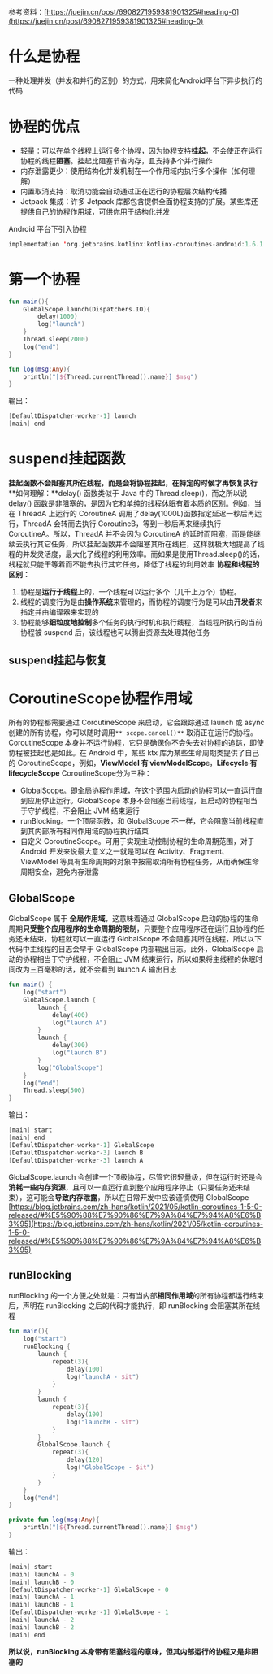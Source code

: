 参考资料：[https://juejin.cn/post/6908271959381901325#heading-0](https://juejin.cn/post/6908271959381901325#heading-0)
# 什么是协程
一种处理并发（并发和并行的区别）的方式，用来简化Android平台下异步执行的代码
# 协程的优点

- 轻量：可以在单个线程上运行多个协程，因为协程支持**挂起**，不会使正在运行协程的线程**阻塞**。挂起比阻塞节省内存，且支持多个并行操作
- 内存泄露更少：使用结构化并发机制在一个作用域内执行多个操作（如何理解）
- 内置取消支持：取消功能会自动通过正在运行的协程层次结构传播
- Jetpack 集成：许多 Jetpack 库都包含提供全面协程支持的扩展。某些库还提供自己的协程作用域，可供你用于结构化并发

Android 平台下引入协程
```kotlin
implementation 'org.jetbrains.kotlinx:kotlinx-coroutines-android:1.6.1'
```
# 第一个协程
```kotlin
fun main(){
    GlobalScope.launch(Dispatchers.IO){
        delay(1000)
        log("launch")
    }
    Thread.sleep(2000)
    log("end")
}

fun log(msg:Any){
    println("[${Thread.currentThread().name}] $msg")
}
```
输出：
```kotlin
[DefaultDispatcher-worker-1] launch
[main] end
```
# suspend挂起函数
**挂起函数不会阻塞其所在线程，而是会将协程挂起，在特定的时候才再恢复执行**
**如何理解：**delay() 函数类似于 Java 中的 Thread.sleep()，而之所以说 delay() 函数是非阻塞的，是因为它和单纯的线程休眠有着本质的区别。例如，当在 ThreadA 上运行的 CoroutineA 调用了delay(1000L)函数指定延迟一秒后再运行，ThreadA 会转而去执行 CoroutineB，等到一秒后再来继续执行 CoroutineA。所以，ThreadA 并不会因为 CoroutineA 的延时而阻塞，而是能继续去执行其它任务，所以挂起函数并不会阻塞其所在线程，这样就极大地提高了线程的并发灵活度，最大化了线程的利用效率。而如果是使用Thread.sleep()的话，线程就只能干等着而不能去执行其它任务，降低了线程的利用效率
**协程和线程的区别：**

1. 协程是**运行于线程**上的，一个线程可以运行多个（几千上万个）协程。
2. 线程的调度行为是由**操作系统**来管理的，而协程的调度行为是可以由**开发者**来指定并由编译器来实现的
3. 协程能够**细粒度地控制**多个任务的执行时机和执行线程，当线程所执行的当前协程被 suspend 后，该线程也可以腾出资源去处理其他任务
## suspend挂起与恢复
# CoroutineScope协程作用域
所有的协程都需要通过 CoroutineScope 来启动，它会跟踪通过 launch 或 async 创建的所有协程，你可以随时调用`** scope.cancel()**` 取消正在运行的协程。CoroutineScope 本身并不运行协程，它只是确保你不会失去对协程的追踪，即使协程被挂起也是如此。在 Android 中，某些 ktx 库为某些生命周期类提供了自己的 CoroutineScope，例如，**ViewModel 有 viewModelScop**e，**Lifecycle 有 lifecycleScope**
CoroutineScope分为三种：

- GlobalScope。即全局协程作用域，在这个范围内启动的协程可以一直运行直到应用停止运行。GlobalScope 本身不会阻塞当前线程，且启动的协程相当于守护线程，不会阻止 JVM 结束运行
- runBlocking。一个顶层函数，和 GlobalScope 不一样，它会阻塞当前线程直到其内部所有相同作用域的协程执行结束
- 自定义 CoroutineScope。可用于实现主动控制协程的生命周期范围，对于 Android 开发来说最大意义之一就是可以在 Activity、Fragment、ViewModel 等具有生命周期的对象中按需取消所有协程任务，从而确保生命周期安全，避免内存泄露
## GlobalScope
GlobalScope 属于 **全局作用域**，这意味着通过 GlobalScope 启动的协程的生命周期**只受整个应用程序的生命周期的限制**，只要整个应用程序还在运行且协程的任务还未结束，协程就可以一直运行
GlobalScope 不会阻塞其所在线程，所以以下代码中主线程的日志会早于 GlobalScope 内部输出日志。此外，GlobalScope 启动的协程相当于守护线程，不会阻止 JVM 结束运行，所以如果将主线程的休眠时间改为三百毫秒的话，就不会看到 launch A 输出日志
```kotlin
fun main() {
    log("start")
    GlobalScope.launch {
        launch {
            delay(400)
            log("launch A")
        }
        launch {
            delay(300)
            log("launch B")
        }
        log("GlobalScope")
    }
    log("end")
    Thread.sleep(500)
}

```
输出：
```kotlin
[main] start
[main] end
[DefaultDispatcher-worker-1] GlobalScope
[DefaultDispatcher-worker-3] launch B
[DefaultDispatcher-worker-3] launch A

```

GlobalScope.launch 会创建一个顶级协程，尽管它很轻量级，但在运行时还是会**消耗一些内存资源**，且可以一直运行直到整个应用程序停止（只要任务还未结束），这可能会**导致内存泄露**，所以在日常开发中应该谨慎使用 GlobalScope
[https://blog.jetbrains.com/zh-hans/kotlin/2021/05/kotlin-coroutines-1-5-0-released/#%E5%90%88%E7%90%86%E7%9A%84%E7%94%A8%E6%B3%95](https://blog.jetbrains.com/zh-hans/kotlin/2021/05/kotlin-coroutines-1-5-0-released/#%E5%90%88%E7%90%86%E7%9A%84%E7%94%A8%E6%B3%95)
## runBlocking
runBlocking 的一个方便之处就是：只有当内部**相同作用域**的所有协程都运行结束后，声明在 runBlocking 之后的代码才能执行，即 runBlocking 会阻塞其所在线程
```kotlin
fun main(){
    log("start")
    runBlocking {
        launch {
            repeat(3){
                delay(100)
                log("launchA - $it")
            }
        }
        launch {
            repeat(3){
                delay(100)
                log("launchB - $it")
            }
        }
        GlobalScope.launch {
            repeat(3){
                delay(120)
                log("GlobalScope - $it")
            }
        }
    }
    log("end")
}

private fun log(msg:Any){
    println("[${Thread.currentThread().name}] $msg")
}

```
输出：
```kotlin
[main] start
[main] launchA - 0
[main] launchB - 0
[DefaultDispatcher-worker-1] GlobalScope - 0
[main] launchA - 1
[main] launchB - 1
[DefaultDispatcher-worker-1] GlobalScope - 1
[main] launchA - 2
[main] launchB - 2
[main] end
```
**所以说，runBlocking 本身带有阻塞线程的意味，但其内部运行的协程又是非阻塞的**
